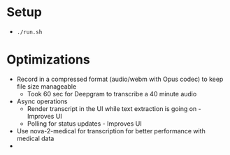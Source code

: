# Setup
- `./run.sh`

# Optimizations
- Record in a compressed format (audio/webm with Opus codec) to keep file size manageable
  - Took 60 sec for Deepgram to transcribe a 40 minute audio
- Async operations
  - Render transcript in the UI while text extraction is going on - Improves UI
  - Polling for status updates - Improves UI
- Use nova-2-medical for transcription for better performance with medical data
- 

